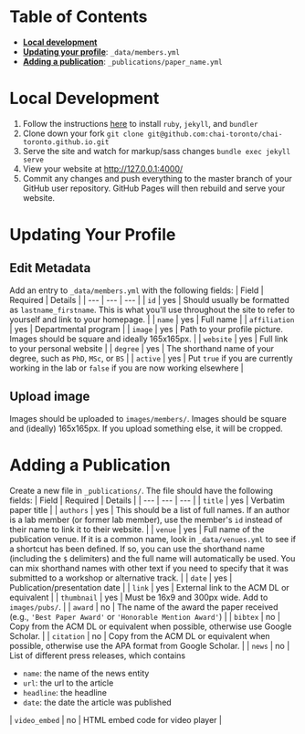 # Table of Contents
- **[Local development](#local-development)**
- **[Updating your profile](#updating-your-profile)**: `_data/members.yml`
- **[Adding a publication](#adding-a-publication)**: `_publications/paper_name.yml`

# Local Development
1. Follow the instructions [here](https://jekyllrb.com/docs/installation/) to install `ruby`, `jekyll`, and `bundler`
2. Clone down your fork `git clone git@github.com:chai-toronto/chai-toronto.github.io.git`
3. Serve the site and watch for markup/sass changes `bundle exec jekyll serve`
4. View your website at http://127.0.0.1:4000/
5. Commit any changes and push everything to the master branch of your GitHub user repository. GitHub Pages will then rebuild and serve your website.

# Updating Your Profile
## Edit Metadata
Add an entry to `_data/members.yml` with the following fields:
| Field | Required | Details |
| --- | --- | --- |
| `id` | yes | Should usually be formatted as `lastname_firstname`. This is what you'll use throughout the site to refer to yourself and link to your homepage. |
| `name` | yes | Full name |
| `affiliation` | yes | Departmental program |
| `image` | yes | Path to your profile picture. Images should be square and ideally 165x165px. |
| `website` | yes | Full link to your personal website |
| `degree` | yes | The shorthand name of your degree, such as `PhD`, `MSc`, or `BS` |
| `active` | yes | Put `true` if you are currently working in the lab or `false` if you are now working elsewhere |

## Upload image
Images should be uploaded to `images/members/`. Images should be square and (ideally) 165x165px. If you upload something else, it will be cropped.

# Adding a Publication
Create a new file in `_publications/`. The file should have the following fields:
| Field | Required | Details |
| --- | --- | --- |
| `title` | yes | Verbatim paper title |
| `authors` | yes | This should be a list of full names. If an author is a lab member (or former lab member), use the member's `id` instead of their name to link it to their website. |
| `venue` | yes | Full name of the publication venue. If it is a common name, look in `_data/venues.yml` to see if a shortcut has been defined. If so, you can use the shorthand name (including the `$` delimiters) and the full name will automatically be used. You can mix shorthand names with other text if you need to specify that it was submitted to a workshop or alternative track. |
| `date` | yes | Publication/presentation date |
| `link` | yes | External link to the ACM DL or equivalent |
| `thumbnail` | yes | Must be 16x9 and 300px wide. Add to `images/pubs/`. |
| `award` | no | The name of the award the paper received (e.g., `'Best Paper Award'` or `'Honorable Mention Award'`) |
| `bibtex` | no | Copy from the ACM DL or equivalent when possible, otherwise use Google Scholar. |
| `citation` | no | Copy from the ACM DL or equivalent when possible, otherwise use the APA format from Google Scholar. |
| `news` | no | List of different press releases, which contains <ul><li>`name`: the name of the news entity</li><li>`url`: the url to the article</li><li>`headline`: the headline</li><li>`date`: the date the article was published</li></ul>
| `video_embed` | no | HTML embed code for video player |